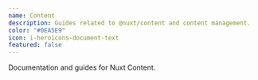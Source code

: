 ```yaml
---
name: Content
description: Guides related to @nuxt/content and content management.
color: "#0EA5E9"
icon: i-heroicons-document-text
featured: false
---
```


Documentation and guides for Nuxt Content.

